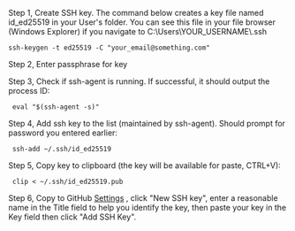 Step 1, Create SSH key. The command below creates a key file named id_ed25519 in your User's folder. You can see this file in your file browser (Windows Explorer) if you navigate to C:\Users\YOUR_USERNAME\\.ssh

    ssh-keygen -t ed25519 -C "your_email@something.com"
    
Step 2, Enter passphrase for key

Step 3, Check if ssh-agent is running. If successful, it should output the process ID:

     eval "$(ssh-agent -s)"  

Step 4, Add ssh key to the list (maintained by ssh-agent). Should prompt for password you entered earlier:

     ssh-add ~/.ssh/id_ed25519

Step 5, Copy key to clipboard (the key will be available for paste, CTRL+V):

     clip < ~/.ssh/id_ed25519.pub

Step 6, Copy to GitHub [Settings](https://github.com/settings/keys) , click "New SSH key", enter a reasonable name in the Title field to help you identify the key, then paste your key in the Key field then click "Add SSH Key".
